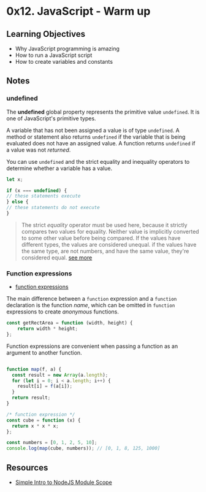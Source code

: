 # 0x12. JavaScript - Warm up

## Learning Objectives
- Why JavaScript programming is amazing
- How to run a JavaScript script
- How to create variables and constants

## Notes

### undefined
The __undefined__ global property represents the primitive value `undefined`.
It is one of JavaScript's primitive types. 

A variable that has not been assigned a value is of type `undefined`. A method
or statement also returns `undefined` if the variable that is being evaluated
does not have an assigned value. A function returns `undefined` if a value was
not _returned_.

You can use `undefined` and the strict equality and inequality operators to
determine whether a variable has a value.

```javascript
let x;

if (x === undefined) {
// these statements execute
} else {
// these statements do not execute
}
```
> The strict _equality_ operator must be used here, because it strictly
> compares two values for equality. Neither value is implicitly converted to
> some other value before being compared. If the values have different types,
> the values are considered unequal. if the values have the same type, are not 
> numbers, and have the same value, they're considered equal. [see more](https://developer.mozilla.org/en-US/docs/Web/JavaScript/Equality_comparisons_and_sameness#strict_equality_using)


### Function expressions
- [function expressions](https://developer.mozilla.org/en-US/docs/Web/JavaScript/Reference/Operators/function)

The main difference between a `function` expression and a `function`
declaration is the function _name_, which can be omitted in `function`
expressions to create _anonymous_ functions.

```javascript
const getRectArea = function (width, height) {
	return width * height;
};
```

Function expressions are convenient when passing a function as an argument to
another function.

```javascript

function map(f, a) {
  const result = new Array(a.length);
  for (let i = 0; i < a.length; i++) {
    result[i] = f(a[i]);
  }
  return result;
}

/* function expression */
const cube = function (x) {
  return x * x * x;
};

const numbers = [0, 1, 2, 5, 10];
console.log(map(cube, numbers)); // [0, 1, 8, 125, 1000]
```
## Resources
- [Simple Intro to NodeJS Module Scope](https://51elliot.blogspot.com/2012/01/simple-intro-to-nodejs-module-scope.html)
